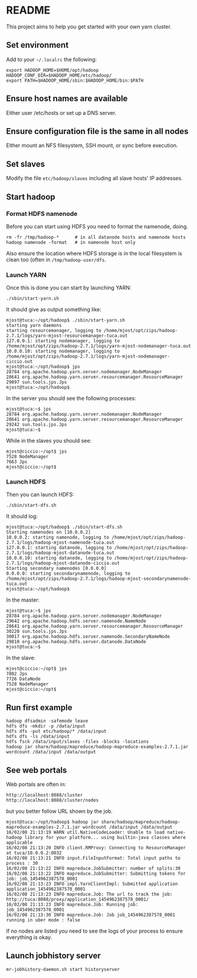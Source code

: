 # README

This project aims to help you get started with your own yarn cluster. 

## Set environment

Add to your `~/.localrc` the following:

```
export HADOOP_HOME=$HOME/opt/hadoop
HADOOP_CONF_DIR=$HADOOP_HOME/etc/hadoop/
export PATH=$HADOOP_HOME/sbin:$HADOOP_HOME/bin:$PATH

```

## Ensure host names are available

Either user /etc/hosts or set up a DNS server.

## Ensure configuration file is the same in all nodes

Either mount an NFS filesystem, SSH mount, or sync before execution.

## Set slaves

Modify the file `etc/hadoop/slaves` including all slave hosts' IP addresses.

## Start hadoop

### Format HDFS namenode
Before you can start using HDFS you need to format the namenode, doing.

```
rm -fr /tmp/hadoop-*      # in all datanode hosts and namenode hosts
hadoop namenode -format   # in namenode host only
```

Also ensure the location where HDFS storage is in the local filesystem is clean too (often in `/tmp/hadoop-user/dfs`.

### Launch YARN

Once this is done you can start by launching YARN:

```
./sbin/start-yarn.sh
```

It should give as output something like: 

```
mjost@tuca:~/opt/hadoop$ ./sbin/start-yarn.sh 
starting yarn daemons
starting resourcemanager, logging to /home/mjost/opt/zips/hadoop-2.7.1/logs/yarn-mjost-resourcemanager-tuca.out
127.0.0.1: starting nodemanager, logging to /home/mjost/opt/zips/hadoop-2.7.1/logs/yarn-mjost-nodemanager-tuca.out
10.0.0.10: starting nodemanager, logging to /home/mjost/opt/zips/hadoop-2.7.1/logs/yarn-mjost-nodemanager-ciccio.out
mjost@tuca:~/opt/hadoop$ jps
28784 org.apache.hadoop.yarn.server.nodemanager.NodeManager
28641 org.apache.hadoop.yarn.server.resourcemanager.ResourceManager
29097 sun.tools.jps.Jps
mjost@tuca:~/opt/hadoop$ 

```

In the server you should see the following processes: 

```
mjost@tuca:~$ jps
28784 org.apache.hadoop.yarn.server.nodemanager.NodeManager
28641 org.apache.hadoop.yarn.server.resourcemanager.ResourceManager
29242 sun.tools.jps.Jps
mjost@tuca:~$ 
```

While in the slaves you should see: 

```
mjost@ciccio:~/opt$ jps
7528 NodeManager
7663 Jps
mjost@ciccio:~/opt$ 
```

### Launch HDFS

Then you can launch HDFS: 

```
./sbin/start-dfs.sh
```

It should log: 

```
mjost@tuca:~/opt/hadoop$ ./sbin/start-dfs.sh 
Starting namenodes on [10.0.0.2]
10.0.0.2: starting namenode, logging to /home/mjost/opt/zips/hadoop-2.7.1/logs/hadoop-mjost-namenode-tuca.out
127.0.0.1: starting datanode, logging to /home/mjost/opt/zips/hadoop-2.7.1/logs/hadoop-mjost-datanode-tuca.out
10.0.0.10: starting datanode, logging to /home/mjost/opt/zips/hadoop-2.7.1/logs/hadoop-mjost-datanode-ciccio.out
Starting secondary namenodes [0.0.0.0]
0.0.0.0: starting secondarynamenode, logging to /home/mjost/opt/zips/hadoop-2.7.1/logs/hadoop-mjost-secondarynamenode-tuca.out
mjost@tuca:~/opt/hadoop$ 

```

In the master: 

```
mjost@tuca:~$ jps
28784 org.apache.hadoop.yarn.server.nodemanager.NodeManager
29642 org.apache.hadoop.hdfs.server.namenode.NameNode
28641 org.apache.hadoop.yarn.server.resourcemanager.ResourceManager
30220 sun.tools.jps.Jps
30017 org.apache.hadoop.hdfs.server.namenode.SecondaryNameNode
29810 org.apache.hadoop.hdfs.server.datanode.DataNode
mjost@tuca:~$ 

```

In the slave:

```
mjost@ciccio:~/opt$ jps
7802 Jps
7726 DataNode
7528 NodeManager
mjost@ciccio:~/opt$ 
```

## Run first example 

```
hadoop dfsadmin -safemode leave
hdfs dfs -mkdir -p /data/input
hdfs dfs -put etc/hadoop/* /data/input
hdfs dfs -ls /data/input
hdfs fsck /data/input/slaves -files -blocks -locations
hadoop jar share/hadoop/mapreduce/hadoop-mapreduce-examples-2.7.1.jar wordcount /data/input /data/output

```

## See web portals

Web portals are often in: 

```
http://localhost:8088/cluster
http://localhost:8088/cluster/nodes
```
but you better follow URL shown by the job.

```
mjost@tuca:~/opt/hadoop$ hadoop jar share/hadoop/mapreduce/hadoop-mapreduce-examples-2.7.1.jar wordcount /data/input /data/output
16/02/08 21:13:19 WARN util.NativeCodeLoader: Unable to load native-hadoop library for your platform... using builtin-java classes where applicable
16/02/08 21:13:20 INFO client.RMProxy: Connecting to ResourceManager at tuca/10.0.0.2:8032
16/02/08 21:13:21 INFO input.FileInputFormat: Total input paths to process : 30
16/02/08 21:13:22 INFO mapreduce.JobSubmitter: number of splits:30
16/02/08 21:13:22 INFO mapreduce.JobSubmitter: Submitting tokens for job: job_1454962387578_0001
16/02/08 21:13:23 INFO impl.YarnClientImpl: Submitted application application_1454962387578_0001
16/02/08 21:13:23 INFO mapreduce.Job: The url to track the job: http://tuca:8088/proxy/application_1454962387578_0001/
16/02/08 21:13:23 INFO mapreduce.Job: Running job: job_1454962387578_0001
16/02/08 21:13:30 INFO mapreduce.Job: Job job_1454962387578_0001 running in uber mode : false

```

If no nodes are listed you need to see the logs of your process to ensure everything is okay.

## Launch jobhistory server

```
mr-jobhistory-daemon.sh start historyserver 
```

